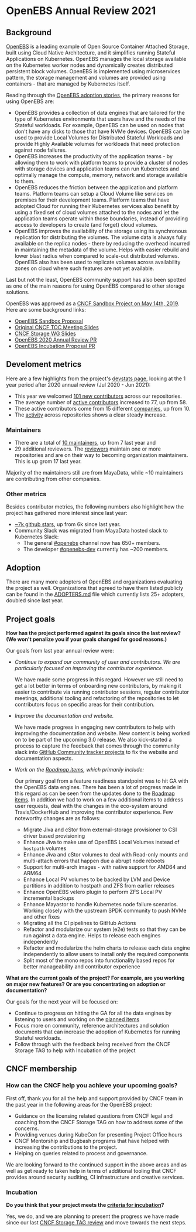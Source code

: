 # OpenEBS Annual Review 2021


## Background

[OpenEBS](https://openebs.io/) is a leading example of Open Source Container Attached Storage, built using Cloud Native Architecture, and it simplifies running Stateful Applications on Kubernetes. OpenEBS manages the local storage available on the Kubernetes worker nodes and dynamically creates distributed persistent block volumes. OpenEBS is implemented using microservices pattern, the storage management and volumes are provided using containers - that are managed by Kubernetes itself. 

Reading through the [OpenEBS adoption stories](https://github.com/openebs/openebs/blob/master/ADOPTERS.md), the primary reasons for using OpenEBS are: 
* OpenEBS provides a collection of data engines that are tailored for the type of Kubernetes environments that users have and the needs of the Stateful workloads. For example, OpenEBS can be used on nodes that don't have any disks to those that have NVMe devices. OpenEBS can be used to provide Local Volumes for Distributed Stateful Workloads and provide Highly Available volumes for workloads that need protection against node failures. 
* OpenEBS increases the productivity of the application teams - by allowing them to work with platform teams to provide a cluster of nodes with storage devices and application teams can run Kubernetes and optimally manage the compute, memory, network and storage available to them. 
* OpenEBS reduces the friction between the application and platform teams. Platform teams can setup a Cloud Volume like services on premises for their development teams. Platform teams that have adopted Cloud for running their Kubernetes services also benefit by using a fixed set of cloud volumes attached to the nodes and let the application teams operate within those boundaries, instead of providing access to developers to create (and forget) cloud volumes.
* OpenEBS improves the availability of the storage using its synchronous replication for distributing the volumes. The volume data is always fully available on the replica nodes - there by reducing the overhead incurred in maintaining the metadata of the volume. Helps with easier rebuild and lower blast radius when compared to scale-out distributed volumes. OpenEBS also has been used to replicate volumes across availability zones on cloud where such features are not yet available. 

Last but not the least, OpenEBS community support has also been spotted as one of the main reasons for using OpenEBS compared to other storage solutions. 

OpenEBS was approved as a [CNCF Sandbox Project on May 14th, 2019](https://github.com/cncf/toc/pull/224). Here are some background links:

- [OpenEBS Sandbox Proposal](https://github.com/cncf/toc/blob/master/proposals/sandbox/openebs.adoc)
- [Original CNCF TOC Meeting Slides](https://docs.google.com/presentation/d/10Z5SsA90MyKLgSSvmGAyufsxoAABIfLTaHDwG7oNQB0/edit#slide=id.g59b9c9aad1_0_245)
- [CNCF Storage WG Slides](https://docs.google.com/presentation/d/1MEx9EyvFW1cLZhFxUvWVd4bzoRS7PNnMqgmbIZaoulw/edit#slide=id.g34883d674a_0_601)
- [OpenEBS 2020 Annual Review PR](https://github.com/cncf/toc/pull/433)
- [OpenEBS Incubation Proposal PR](https://github.com/cncf/toc/pull/506) 


## Develoment metrics

Here are a few highlights from the project's [devstats page](https://openebs.devstats.cncf.io/), looking at the 1 year period after
2020 annual review (Jul 2020 - Jun 2021):

 - This year we welcomed [101 new contributors](https://openebs.devstats.cncf.io/d/52/new-contributors-table?orgId=1&from=1593455400000&to=1625077799000) across our repositories.
 - The average number of [active contributors](https://openebs.devstats.cncf.io/d/74/contributions-chart?orgId=1&from=1593541800000&to=1625077799000) increased to 77, up from 58.
 - These active contributors come from 15 different [companies](https://openebs.devstats.cncf.io/d/7/companies-contributing-in-repository-groups?orgId=1&from=1593541800000&to=1625077799000), up from 10.
 - The [activity](https://openebs.devstats.cncf.io/d/1/activity-repository-groups?orgId=1&from=1561919400000&to=now&var-period=m&var-repogroups=All) across repositories shows a clear steady increase.
   
### Maintainers

- There are a total of [10 maintainers](https://github.com/openebs/openebs/blob/master/MAINTAINERS), up from 7 last year and
- 29 additional reviewers. The [reviewers](https://github.com/openebs/openebs/blob/master/GOVERNANCE.md#reviewers) maintain one or more repositories and are on their way to becoming organization maintainers. This is up grom 17 last year. 

Majority of the maintainers still are from MayaData, while ~10 maintainers are contributing from other companies. 



### Other metrics

Besides contributor metrics, the following numbers also highlight how the
project has gathered more interest since last year:

- [~7k github stars](https://star-history.t9t.io/#openebs/openebs), up from 6k since last year.
- Community Slack was migrated from MayaData hosted slack to Kubernetes Slack:
   - The general [#openebs](https://kubernetes.slack.com/messages/openebs/) channel now has 650+ members.
   - The developer [#openebs-dev](https://kubernetes.slack.com/messages/openebs-dev/) currently has ~200 members.
   
## Adoption

There are many more adopters of OpenEBS and organizations evaluating the project as well. Organizations that agreed to have them listed publicly can be found in the [ADOPTERS.md](https://github.com/openebs/openebs/blob/master/ADOPTERS.md) file which currently lists 25+ adopters, doubled since last year.


## Project goals

**How has the project performed against its goals since the last review? (We won't penalize you if your goals changed for good reasons.)**

Our goals from last year annual review were:

- *Continue to expand our community of user and contributors. We are particularly focused on improving the contributor experience.*
  
  We have made some progress in this regard. However we still need to get a lot better in terms of onboarding new contributors, by making it easier to contribute via running contributor sessions, regular contributor meetings, additional tooling and refactoring of the repositories to let contributors focus on specific areas for their contribution. 

- *Improve the documentation and website.*

  We have made progress in engaging new contributors to help with improving the documentation and website. New content is being worked on to be part of the upcoming 3.0 release. We also kick-started a process to capture the feedback that comes through the community slack into [GitHub Community tracker projects](https://github.com/orgs/openebs/projects) to fix the website and documentation aspects. 
  

- *Work on the [Roadmap items](https://github.com/openebs/openebs/blob/master/ROADMAP.md), which primarily include:*

  Our primary goal from a feature readiness standpoint was to hit GA with the OpenEBS data engines. There has been a lot of progress made in this regard as can be seen from the updates done to the [Roadmap items](https://github.com/openebs/openebs/blob/master/ROADMAP.md). In addition we had to work on a few additional items to address user requests, deal with the changes in the eco-system around Travis/DockerHub and improving the contributor experience. Few noteworthy changes are as follows: 
  - Migrate Jiva and cStor from external-storage provisioner to CSI driver based provisioning 
  - Enhance Jiva to make use of OpenEBS Local Volumes instead of `hostpath` volumes
  - Enhance Jiva and cStor volumes to deal with Read-only mounts and multi-attach errors that happen due a abrupt node reboots 
  - Support for multi-arch images - with native support for AMD64 and ARM64
  - Enhance Local PV volumes to be backed by LVM and Device partitions in addition to hostpath and ZFS from earlier releases
  - Enhance OpenEBS velero plugin to perform ZFS Local PV incremental backups 
  - Enhance Mayastor to handle Kubernetes node failure scenarios. Working closely with the upstream SPDK community to push NVMe and other fixes 
  - Migrating all the CI pipelines to GitHub Actions
  - Refactor and modularize our system (e2e) tests so that they can be run against a data engine. Helps to release each engines independently
  - Refactor and modularize the helm charts to release each data engine independently to allow users to install only the required components
  - Split most of the mono repos into functionality based repos for better manageability and contributor experience
   
**What are the current goals of the project? For example, are you working on major new features? Or are you concentrating on adoption or documentation?**

Our goals for the next year will be focused on:
  - Continue to progress on hitting the GA for all the data engines by listening to users and working on the [planned items](https://github.com/openebs/openebs/blob/master/ROADMAP.md) 
  - Focus more on community, reference architectures and solution documents that can increase the adoption of Kubernetes for running Stateful workloads. 
  - Follow through with the feedback being received from the CNCF Storage TAG to help with Incubation of the project


## CNCF membership

### How can the CNCF help you achieve your upcoming goals?

First off, thank you for all the help and support provided by CNCF team in the past year in the following areas for the OpenEBS project:
* Guidance on the licensing related questions from CNCF legal and coaching from the CNCF Storage TAG on how to address some of the concerns. 
* Providing venues during KubeCon for presenting Project Office hours 
* CNCF Mentorship and Bugbash programs that have helped with increasing the contributions to the project. 
* Helping on queries related to process and governance. 

We are looking forward to the continued support in the above areas and as well as get ready to taken help in terms of additional tooling that CNCF provides around security auditing, CI infrastructure and creative services. 


### Incubation

**Do you think that your project meets the [criteria for incubation](https://github.com/cncf/toc/blob/master/process/graduation_criteria.md#incubating-stage)?**

Yes, we do, and we are planning to present the progress we have made since our last [CNCF Storage TAG review](https://github.com/cncf/toc/pull/506#issuecomment-756153457) and move towards the next steps.

